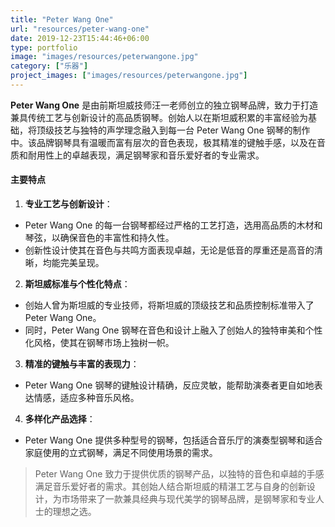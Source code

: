 ```yaml
---
title: "Peter Wang One"
url: "resources/peter-wang-one"
date: 2019-12-23T15:44:46+06:00
type: portfolio
image: "images/resources/peterwangone.jpg"
category: ["乐器"]
project_images: ["images/resources/peterwangone.jpg"]
---
```


**Peter Wang One** 是由前斯坦威技师汪一老师创立的独立钢琴品牌，致力于打造兼具传统工艺与创新设计的高品质钢琴。创始人以在斯坦威积累的丰富经验为基础，将顶级技艺与独特的声学理念融入到每一台 Peter Wang One 钢琴的制作中。该品牌钢琴具有温暖而富有层次的音色表现，极其精准的键触手感，以及在音质和耐用性上的卓越表现，满足钢琴家和音乐爱好者的专业需求。

#### 主要特点

1. **专业工艺与创新设计**：
- Peter Wang One 的每一台钢琴都经过严格的工艺打造，选用高品质的木材和琴弦，以确保音色的丰富性和持久性。
- 创新性设计使其在音色与共鸣方面表现卓越，无论是低音的厚重还是高音的清晰，均能完美呈现。

2. **斯坦威标准与个性化特点**：
- 创始人曾为斯坦威的专业技师，将斯坦威的顶级技艺和品质控制标准带入了 Peter Wang One。
- 同时，Peter Wang One 钢琴在音色和设计上融入了创始人的独特审美和个性化风格，使其在钢琴市场上独树一帜。

3. **精准的键触与丰富的表现力**：
- Peter Wang One 钢琴的键触设计精确，反应灵敏，能帮助演奏者更自如地表达情感，适应多种音乐风格。

4. **多样化产品选择**：
- Peter Wang One 提供多种型号的钢琴，包括适合音乐厅的演奏型钢琴和适合家庭使用的立式钢琴，满足不同使用场景的需求。

> Peter Wang One 致力于提供优质的钢琴产品，以独特的音色和卓越的手感满足音乐爱好者的需求。其创始人结合斯坦威的精湛工艺与自身的创新设计，为市场带来了一款兼具经典与现代美学的钢琴品牌，是钢琴家和专业人士的理想之选。
